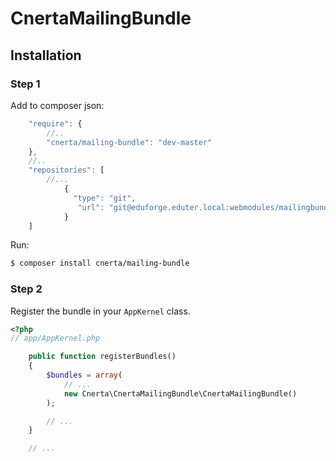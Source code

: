 CnertaMailingBundle
===================

Installation
------------

### Step 1

Add to composer json:

``` js
    "require": {
        //..
        "cnerta/mailing-bundle": "dev-master"
    },
    //..
    "repositories": [
        //...
            {
              "type": "git",
               "url": "git@eduforge.eduter.local:webmodules/mailingbundle.git"
            }
    ]
```

Run:

``` bash
$ composer install cnerta/mailing-bundle
```

### Step 2

Register the bundle in your `AppKernel` class.

``` php
<?php
// app/AppKernel.php

    public function registerBundles()
    {
        $bundles = array(
            // ...
            new Cnerta\CnertaMailingBundle\CnertaMailingBundle()
        );

        // ...
    }

    // ...
```
